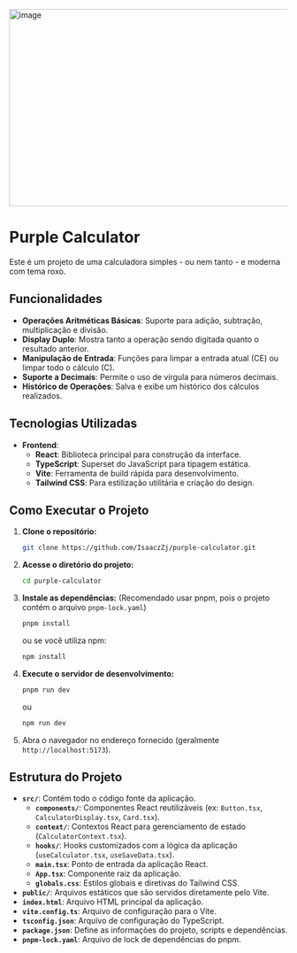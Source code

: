 <img width="530" height="356" alt="image" src="https://github.com/user-attachments/assets/09b6f087-c4d2-4634-9392-61341b98642f" />


# Purple Calculator

Este é um projeto de uma calculadora simples - ou nem tanto - e moderna com tema roxo.

## Funcionalidades

- **Operações Aritméticas Básicas**: Suporte para adição, subtração, multiplicação e divisão.
- **Display Duplo**: Mostra tanto a operação sendo digitada quanto o resultado anterior.
- **Manipulação de Entrada**: Funções para limpar a entrada atual (CE) ou limpar todo o cálculo (C).
- **Suporte a Decimais**: Permite o uso de vírgula para números decimais.
- **Histórico de Operações**: Salva e exibe um histórico dos cálculos realizados.

## Tecnologias Utilizadas

- **Frontend**:
  - **React**: Biblioteca principal para construção da interface.
  - **TypeScript**: Superset do JavaScript para tipagem estática.
  - **Vite**: Ferramenta de build rápida para desenvolvimento.
  - **Tailwind CSS**: Para estilização utilitária e criação do design.

## Como Executar o Projeto

1.  **Clone o repositório:**

    ```bash
    git clone https://github.com/IsaaczZj/purple-calculator.git
    ```

2.  **Acesse o diretório do projeto:**

    ```bash
    cd purple-calculator
    ```

3.  **Instale as dependências:**
    (Recomendado usar pnpm, pois o projeto contém o arquivo `pnpm-lock.yaml`)

    ```bash
    pnpm install
    ```

    ou se você utiliza npm:

    ```bash
    npm install
    ```

4.  **Execute o servidor de desenvolvimento:**

    ```bash
    pnpm run dev
    ```

    ou

    ```bash
    npm run dev
    ```

5.  Abra o navegador no endereço fornecido (geralmente `http://localhost:5173`).

## Estrutura do Projeto

- **`src/`**: Contém todo o código fonte da aplicação.
  - **`components/`**: Componentes React reutilizáveis (ex: `Button.tsx`, `CalculatorDisplay.tsx`, `Card.tsx`).
  - **`context/`**: Contextos React para gerenciamento de estado (`CalculatorContext.tsx`).
  - **`hooks/`**: Hooks customizados com a lógica da aplicação (`useCalculator.tsx`, `useSaveData.tsx`).
  - **`main.tsx`**: Ponto de entrada da aplicação React.
  - **`App.tsx`**: Componente raiz da aplicação.
  - **`globals.css`**: Estilos globais e diretivas do Tailwind CSS.
- **`public/`**: Arquivos estáticos que são servidos diretamente pelo Vite.
- **`index.html`**: Arquivo HTML principal da aplicação.
- **`vite.config.ts`**: Arquivo de configuração para o Vite.
- **`tsconfig.json`**: Arquivo de configuração do TypeScript.
- **`package.json`**: Define as informações do projeto, scripts e dependências.
- **`pnpm-lock.yaml`**: Arquivo de lock de dependências do pnpm.
